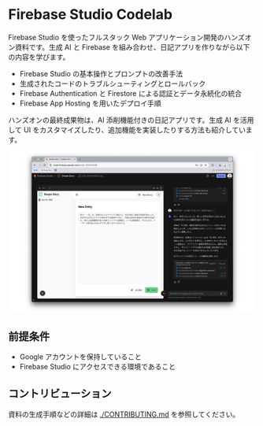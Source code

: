 # Firebase Studio Codelab

Firebase Studio を使ったフルスタック Web アプリケーション開発のハンズオン資料です。生成 AI と Firebase を組み合わせ、日記アプリを作りながら以下の内容を学びます。

- Firebase Studio の基本操作とプロンプトの改善手法
- 生成されたコードのトラブルシューティングとロールバック
- Firebase Authentication と Firestore による認証とデータ永続化の統合
- Firebase App Hosting を用いたデプロイ手順

ハンズオンの最終成果物は、AI 添削機能付きの日記アプリです。生成 AI を活用して UI をカスタマイズしたり、追加機能を実装したりする方法も紹介しています。

![AI 添削機能付き日記アプリ](./src/assets/firebase-studio-final-output.png)

## 前提条件

- Google アカウントを保持していること
- Firebase Studio にアクセスできる環境であること

## コントリビューション

資料の生成手順などの詳細は [./CONTRIBUTING.md](CONTRIBUTING.md) を参照してください。